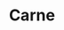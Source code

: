 ---
title: Carne
layout: notations-single.hbs
year: 2013
director: Carlos Gómez Salamanca
description: By Carlos Gómez Salamanca
imgName: carne-estructura
---